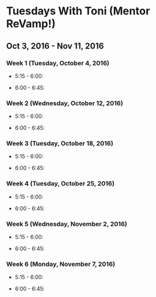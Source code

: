 # Tuesdays With Toni (Mentor ReVamp!)

## Oct 3, 2016 - Nov 11, 2016

### Week 1 (Tuesday, October 4, 2016)

* 5:15 - 6:00:

* 6:00 - 6:45:

### Week 2 (Wednesday, October 12, 2016)

* 5:15 - 6:00:

* 6:00 - 6:45:

### Week 3 (Tuesday, October 18, 2016)

* 5:15 - 6:00:

* 6:00 - 6:45:

### Week 4 (Tuesday, October 25, 2016)

* 5:15 - 6:00:

* 6:00 - 6:45:

### Week 5 (Wednesday, November 2, 2016)

* 5:15 - 6:00:

* 6:00 - 6:45:

### Week 6 (Monday, November 7, 2016)

* 5:15 - 6:00:

* 6:00 - 6:45:


